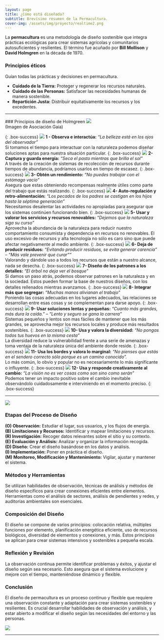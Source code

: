 ```yaml
---
layout: page
title: ¿Cómo está diseñada?
subtitle: Brevísimo resumen de la Permacultura.
cover-img: /assets/img/proyecto/realtime2.png
---
```



La **permacultura** es una metodología de diseño sostenible que integra prácticas ecológicas para crear sistemas agrícolas y comunitarios autosuficientes y resilientes. El término fue acuñado por **Bill Mollison** y **David Holmgren** en la década de 1970.

### Principios éticos
Guían todas las prácticas y decisiones en permacultura.
 - **Cuidado de la Tierra:** Proteger y regenerar los recursos naturales.
 - **Cuidado de las Personas:** Satisfacer las necesidades humanas de manera sostenible.
 - **Repartición Justa:** Distribuir equitativamente los recursos y los excedentes.

<hr>
### Principios de diseño de Holmgreen

<img class=img1 src="../assets/img/proyecto/principios.jpg"/>
<br>
(Imagen de Asociación Gaia)


{: .box-success}
<img class='principle' src="../assets/img/principios/es_principle_1.png"/> **1 - Observa e interactúa:**
*“La belleza está en los ojos del observador”*  
Si tomamos el tiempo para interactuar con la naturaleza podemos diseñar soluciones aptas para nuestra situación particular.
{: .box-success}
<img class='principle' src="../assets/img/principios/es_principle_2.png"/> **2- Captura y guarda energía:**
*“Seca el pasto mientras que brilla el sol”*  
A través de la creación de sistemas de recolección de recursos durante tiempos de abundancia, podríamos usarlos en tiempo de escasez.
{: .box-success}
<img class='principle' src="../assets/img/principios/es_principle_3.png"/> **3- Obtén un rendimiento:**
*“No puedes trabajar con el estómago vacío”*  
Asegura que estas obteniendo recompensas realmente útiles como parte del trabajo que estás realizando.
{: .box-success}
<img class='principle' src="../assets/img/principios/es_principle_4.png"/> **4- Auto-regulación y retro-alimentación:**
*“Los pecados de los padres se castigan en los hijos hasta la séptima generación”*  
Necesitamos desalentar las actividades no apropiadas para asegurar que los sistemas continúen funcionando bien.
{: .box-success}
<img class='principle' src="../assets/img/principios/es_principle_5.png"/> **5- Usar y valorar los servicios y recursos renovables:**
*“Dejemos que la naturaleza siga su curso”*  
Aprovecha la abundancia de la naturaleza para reducir nuestro comportamiento consumista y dependencia en recursos no renovables. El uso excesivo de recursos y alta tecnología no sólo es caro sino que puede afectar negativamente al medio ambiente.
{: .box-success}
<img class='principle' src="../assets/img/principios/es_principle_6.png"/> **6- Deja de producir residuos:**
*“Evitando producir residuos, se evita generar carencia” – “Más vale prevenir que curar””*  
Valorando y dándole uso a todos los recursos que están a nuestro alcance, nada se desecha.
{: .box-success}
<img class='principle' src="../assets/img/principios/es_principle_7.png"/> **7- Diseño de los patrones a los detalles:**
*“El árbol no deja ver el bosque”*  
Si damos un paso atrás, podemos observar patrones en la naturaleza y en la sociedad. Estos pueden formar la base de nuestros diseños, con los detalles rellenados mientras avanzamos.
{: .box-success}
<img class='principle' src="../assets/img/principios/es_principle_8.png"/> **8- Integrar más que segregar:**
*“Muchas manos alivianan el trabajo”*  
Poniendo las cosas adecuadas en los lugares adecuados, las relaciones se desarrollan entre esas cosas y se complementan para darse apoyo.
{: .box-success}
<img class='principle' src="../assets/img/principios/es_principle_9.png"/> **9- Usar soluciones lentas y pequeñas:**
*“Cuanto más grandes, más dura la caída.” – “Lento y seguro se gana la carrera”*  
Sistemas pequeños y lentos son mas fáciles de mantener que los más grandes, se aprovecha mejor los recursos locales y produce más resultados sostenibles.
{: .box-success}
<img class='principle' src="../assets/img/principios/es_principle_10.png"/> **10- Usa y valora la diversidad:**
*“No pongas todos tus huevos en la misma cesta”*  
La diversidad reduce la vulnerabilidad frente a una serie de amenazas y toma ventaja de la naturaleza única del ambiente donde reside.
{: .box-success}
<img class='principle' src="../assets/img/principios/es_principle_11.png"/> **11- Usa los bordes y valora lo marginal:**
*“No pienses que estás en el sendero correcto sólo porque es un camino conocido”.*  
Lo más común, lo obvio y popular no es necesariamente lo más significante o influyente.
{: .box-success}
<img class='principle' src="../assets/img/principios/es_principle_12.png"/> **12- Usa y responde creativamente al cambio:**
*“La visión no es ver cosas como son sino como serán”*  
Podemos tener un impacto positivo sobre el cambio inevitable observándolo cuidadosamente e interviniendo en el momento preciso.
{: .box-success}
<hr>

<img class=img1 src="../assets/img/proyecto/nuevas/puertagallinero.jpg"/>
<br>

### Etapas del Proceso de Diseño
**(O) Observación:** Estudiar el lugar, sus usuarios, y los flujos de energía.  
**(B) Limitaciones y Recursos:** Identificar y mapear limitaciones y recursos.  
**(R) Investigación:** Recoger datos relevantes sobre el sitio y su contexto.  
**(E) Evaluación y Análisis:** Analizar y organizar la información recogida.  
**(D) Diseño:** Crear el diseño basándose en los datos y análisis.  
**(I) Implementación:** Poner en práctica el diseño.  
**(M) Monitoreo, Modificación y Mantenimiento:** Vigilar, ajustar y mantener el sistema.  

### Métodos y Herramientas
Se utilizan habilidades de observación, técnicas de análisis y métodos de diseño específicos para crear conexiones eficientes entre elementos. Herramientas como el análisis de sectores, análisis de pendientes y redes, y auditorías ambientales son esenciales.

### Composición del Diseño
El diseño se compone de varios principios: colocación relativa, múltiples funciones por elemento, planificación energética eficiente, uso de recursos biológicos, diversidad de elementos y conexiones, y más. Estos principios se aplican para crear sistemas intensivos y sostenibles a pequeña escala.

### Reflexión y Revisión
La observación continua permite identificar problemas y éxitos, y ajustar el diseño según sea necesario. Esto asegura que el sistema evolucione y mejore con el tiempo, manteniéndose dinámico y flexible.

### Conclusión
El diseño de permacultura es un proceso continuo y flexible que requiere una observación constante y adaptación para crear sistemas sostenibles y resilientes. Es crucial desarrollar habilidades de observación y análisis, y estar abierto a modificar el diseño según las necesidades del entorno y las personas.


<img class=img1 src="../assets/img/proyecto/nuevas/aromaticas2.jpg"/>
<br>

<hr>















